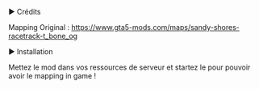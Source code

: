► Crédits

Mapping Original : https://www.gta5-mods.com/maps/sandy-shores-racetrack-t_bone_og

► Installation

Mettez le mod dans vos ressources de serveur et startez le pour pouvoir avoir le mapping in game !
